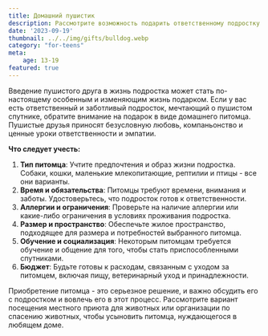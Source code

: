 ```yaml
---
title: Домашний пушистик
description: Рассмотрите возможность подарить ответственному подростку пушистого друга.
date: '2023-09-19'
thumbnail: ../../img/gifts/bulldog.webp
category: "for-teens"
meta:
    age: 13-19
featured: true
---
```

Введение пушистого друга в жизнь подростка может стать по-настоящему особенным и изменяющим жизнь подарком. Если у вас есть ответственный и заботливый подросток, мечтающий о пушистом спутнике, обратите внимание на подарок в виде домашнего питомца. Пушистые друзья приносят безусловную любовь, компаньонство и ценные уроки ответственности и эмпатии.

**Что следует учесть:**
1. **Тип питомца**: Учтите предпочтения и образ жизни подростка. Собаки, кошки, маленькие млекопитающие, рептилии и птицы - все они варианты.
2. **Время и обязательства**: Питомцы требуют времени, внимания и заботы. Удостоверьтесь, что подросток готов к ответственности.
3. **Аллергии и ограничения**: Проверьте на наличие аллергии или какие-либо ограничения в условиях проживания подростка.
4. **Размер и пространство**: Обеспечьте жилое пространство, подходящее для размера и потребностей выбранного питомца.
5. **Обучение и социализация**: Некоторым питомцам требуется обучение и общение для того, чтобы стать приспособленными спутниками.
6. **Бюджет**: Будьте готовы к расходам, связанным с уходом за питомцем, включая пищу, ветеринарный уход и принадлежности.

Приобретение питомца - это серьезное решение, и важно обсудить его с подростком и вовлечь его в этот процесс. Рассмотрите вариант посещения местного приюта для животных или организации по спасению животных, чтобы усыновить питомца, нуждающегося в любящем доме.
